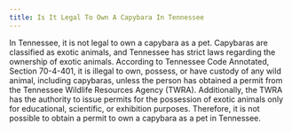 ```yaml
---
title: Is It Legal To Own A Capybara In Tennessee
---
```


In Tennessee, it is not legal to own a capybara as a pet. Capybaras are classified as exotic animals, and Tennessee has strict laws regarding the ownership of exotic animals. According to Tennessee Code Annotated, Section 70-4-401, it is illegal to own, possess, or have custody of any wild animal, including capybaras, unless the person has obtained a permit from the Tennessee Wildlife Resources Agency (TWRA). Additionally, the TWRA has the authority to issue permits for the possession of exotic animals only for educational, scientific, or exhibition purposes. Therefore, it is not possible to obtain a permit to own a capybara as a pet in Tennessee.